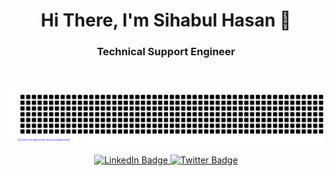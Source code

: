 <h1 align="center">Hi There, I'm Sihabul Hasan 👋</h1>

<h3 align="center">Technical Support Engineer </h3>
<br/>
<div align="center">

![Sihabul](gitartwork.svg)

</div>

 <div id="badges" style="text-align:center">
   <a href="https://www.linkedin.com/in/sihabul">
      <img src="https://img.shields.io/badge/LinkedIn-%230077B5.svg?style=for-the-badge&logo=linkedin&logoColor=white" alt="LinkedIn Badge"/>
   </a>
   <a href="https://twitter.com/sihabulhasan">
      <img src="https://img.shields.io/badge/Twitter-%231DA1F2.svg?style=for-the-badge&logo=twitter&logoColor=white" alt="Twitter Badge"/>
   </a>
   
</div>
